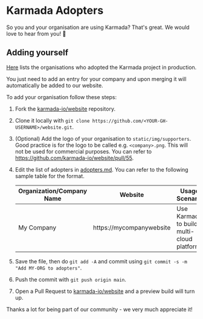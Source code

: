 # Karmada Adopters

So you and your organisation are using Karmada? That's great. We would love to hear from you! 💖

## Adding yourself

[Here](../docs/casestudies/adopters.md) lists the organisations who adopted the Karmada project in production.

You just need to add an entry for your company and upon merging it will automatically be added to our website.

To add your organisation follow these steps:

1. Fork the [karmada-io/website](https://github.com/karmada-io/website) repository.
2. Clone it locally with `git clone https://github.com/<YOUR-GH-USERNAME>/website.git`.
3. (Optional) Add the logo of your organisation to `static/img/supporters`. Good practice is for the logo to be called e.g. `<company>.png`.
   This will not be used for commercial purposes. You can refer to https://github.com/karmada-io/website/pull/55.
4. Edit the list of adopters in [adopters.md](../src/pages/adopters.md).
   You can refer to the following sample table for the format.


   | Organization/Company Name | Website                  | Usage Scenario                            | CaseStudy                            |
   | --------------------------- | -------------------------- | ------------------------------------------- | -------------------------------------- |
   | My Company                | https://mycompanywebsite | Use Karmada to build multi-cloud platform | (optional) Production practice cases |
5. Save the file, then do `git add -A` and commit using `git commit -s -m "Add MY-ORG to adopters"`.
6. Push the commit with `git push origin main`.
7. Open a Pull Request to [karmada-io/website](https://github.com/karmada-io/website) and a preview build will turn up.

Thanks a lot for being part of our community - we very much appreciate it!
